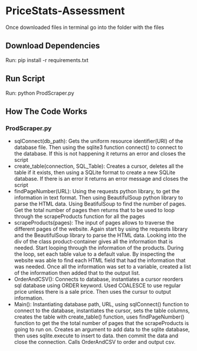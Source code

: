 # PriceStats-Assessment

Once downloaded files in terminal go into the folder with the files

## Download Dependencies
Run: pip install -r requirements.txt

## Run Script
Run: python ProdScraper.py

## How The Code Works

### ProdScraper.py
- sqlConnect(db_path): Gets the uniform resource identifier(URI) of the database file. Then using the sqlite3 function connect() to connect to the database. If this is not happening it returns an error and closes the script
- create_table(connection, SQL_Table): Creates a cursor, deletes all the table if it exists, then using a SQLite format to create a new SQLite database. If there is an error it returns an error message and closes the script
- findPageNumber(URL): Using the requests python library, to get the information in text format. Then using BeautifulSoup python library to parse the HTML data. Using BeatifulSoup to find the number of pages. Get the total number of pages then returns that to be used to loop through the scrapeProducts function for all the pages
- scrapeProducts(pages): The input of pages allows to traverse the different pages of the website. Again start by using the requests library and the BeautifulSoup library to parse the HTML data. Looking into the div of the class product-container gives all the information that is needed. Start looping through the information of the products. During the loop, set each table value to a default value. By inspecting the website was able to find each HTML field that had the information that was needed. Once all the information was set to a variable, created a list of the information then added that to the output list.
- OrderAndCSV(): Connects to database, instantiates a cursor reorders sql database using ORDER keyword. Used COALESCE to use regular price unless there is a sale price. Then uses the cursur to output information.
- Main(): Instantiating database path, URL, using sqlConnect() function to connect to the database, instantiates the cursor, sets the table columns, creates the table with create_table() function, uses findPageNumber() function to get the the total number of pages that the scrapeProducts is going to run on. Creates an argument to add data to the sqlite database, then uses sqlite.execute to insert to data. then commit the data and close the connection. Calls OrderAndCSV to order and output csv.
